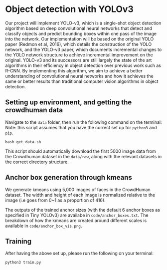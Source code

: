 # Object detection with YOLOv3

Our project will implement YOLO-v3, which is a single-shot object detection algorithm based on deep convolutional neural networks that detect and classify objects and predict bounding boxes within one pass of the image into the network. Our implementation will be based on the original YOLO paper (Redmon et al, 2016), which details the construction of the YOLO network, and the YOLO-v3 paper, which documents incremental changes to the YOLO network structure to achieve incremental improvement on the original. YOLO-v3 and its successors are still largely the state of the art algorithms in their efficiency in object detection over previous work such as R-CNN. By implementing this algorithm, we aim to achieve a better understanding of convolutional neural networks and how it achieves the same or better results than traditional computer vision algorithms in object detection.

## Setting up environment, and getting the crowdhuman data
Navigate to the `data` folder, then run the following command on the terminal: 
Note: this script assumes that you have the correct set up for `python3` and `pip`. 
```
bash get_data.sh
```
This script should automatically download the first 5000 image data from the Crowdhuman dataset in the `data/raw`, along with the relevant datasets in the correct directory structure.

## Anchor box generation through kmeans
We generate kmeans using 5,000 images of faces in the CrowdHuman dataset. The width and height of each image is normalized relative to the image (i.e goes from 0~1 as a proportion of 416). 

The outputs of the trained anchor sizes (with the default 6 anchor boxes as specified in Tiny YOLOv3) are availabe in `code/anchor_boxes.txt`. The breakdown of how the kmeans are created around different scales is available in `code/anchor_box_vis.png`.

## Training
After having the above set up, please run the following on your terminal:
```
python3 train.py
```

